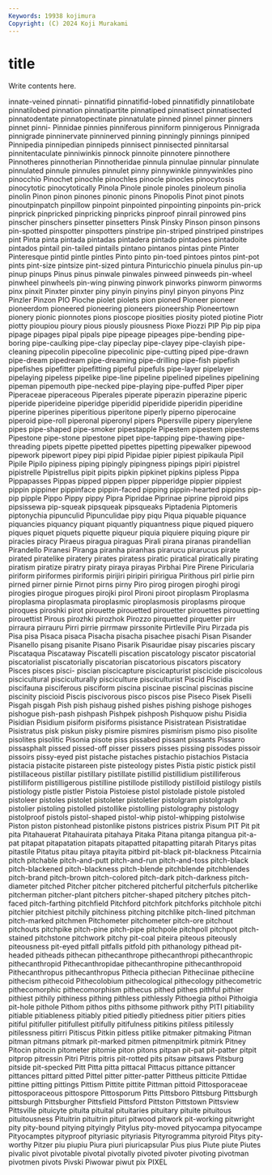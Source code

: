 ```yaml
---
Keywords: 19938 kojimura
Copyright: (C) 2024 Koji Murakami
---
```


# title

Write contents here.



innate-veined pinnati- pinnatifid pinnatifid-lobed pinnatifidly pinnatilobate
pinnatilobed pinnation pinnatipartite pinnatiped pinnatisect pinnatisected pinnatodentate pinnatopectinate pinnatulate pinned
pinnel pinner pinners pinnet pinni- Pinnidae pinnies pinniferous pinniform pinnigerous
Pinnigrada pinnigrade pinninervate pinninerved pinning pinningly pinnings pinniped Pinnipedia pinnipedian
pinnipeds pinnisect pinnisected pinnitarsal pinnitentaculate pinniwinkis pinnock pinnoite pinnotere pinnothere
Pinnotheres pinnotherian Pinnotheridae pinnula pinnulae pinnular pinnulate pinnulated pinnule pinnules
pinnulet pinny pinnywinkle pinnywinkles pino pinocchio Pinochet pinochle pinochles pinocle
pinocles pinocytosis pinocytotic pinocytotically Pinola Pinole pinole pinoles pinoleum pinolia
pinolin Pinon pinon pinones pinonic pinons Pinopolis Pinot pinot pinots
pinoutpinpatch pinpillow pinpoint pinpointed pinpointing pinpoints pin-prick pinprick pinpricked pinpricking
pinpricks pinproof pinrail pinrowed pins pinscher pinschers pinsetter pinsetters Pinsk
Pinsky Pinson pinson pinsons pin-spotted pinspotter pinspotters pinstripe pin-striped pinstriped
pinstripes pint Pinta pinta pintada pintadas pintadera pintado pintadoes pintadoite
pintados pintail pin-tailed pintails pintano pintanos pintas pinte Pinter Pinteresque
pintid pintle pintles Pinto pinto pin-toed pintoes pintos pint-pot pints
pint-size pintsize pint-sized pintura Pinturicchio pinuela pinulus pin-up pinup pinups
Pinus pinus pinwale pinwales pinweed pinweeds pin-wheel pinwheel pinwheels pin-wing
pinwing pinwork pinworks pinworm pinworms pinx pinxit Pinxter pinxter piny
pinyin pinyins pinyl pinyon pinyons Pinz Pinzler Pinzon PIO Pioche
piolet piolets pion pioned Pioneer pioneer pioneerdom pioneered pioneering pioneers
pioneership Pioneertown pionery pionic pionnotes pions pioscope piosities piosity pioted
piotine Piotr piotty pioupiou pioury pious piously piousness Pioxe Piozzi
PIP Pip pip pipa pipage pipages pipal pipals pipe pipeage
pipeages pipe-bending pipe-boring pipe-caulking pipe-clay pipeclay pipe-clayey pipe-clayish pipe-cleaning pipecolin
pipecoline pipecolinic pipe-cutting piped pipe-drawn pipe-dream pipedream pipe-dreaming pipe-drilling pipe-fish
pipefish pipefishes pipefitter pipefitting pipeful pipefuls pipe-layer pipelayer pipelaying pipeless
pipelike pipe-line pipeline pipelined pipelines pipelining pipeman pipemouth pipe-necked pipe-playing
pipe-puffed Piper piper Piperaceae piperaceous Piperales piperate piperazin piperazine piperic
piperide piperideine piperidge piperidid piperidide piperidin piperidine piperine piperines piperitious
piperitone piperly piperno piperocaine piperoid pipe-roll piperonal piperonyl pipers Pipersville
pipery piperylene pipes pipe-shaped pipe-smoker pipestapple Pipestem pipestem pipestems Pipestone
pipe-stone pipestone pipet pipe-tapping pipe-thawing pipe-threading pipets pipette pipetted pipettes
pipetting pipewalker pipewood pipework pipewort pipey pipi pipid Pipidae pipier
pipiest pipikaula Pipil Pipile Pipilo pipiness piping pipingly pipingness pipings
pipiri pipistrel pipistrelle Pipistrellus pipit pipits pipkin pipkinet pipkins pipless
Pippa Pippapasses Pippas pipped pippen pipper pipperidge pippier pippiest pippin
pippiner pippinface pippin-faced pipping pippin-hearted pippins pip-pip pipple Pippo Pippy
pippy Pipra Pipridae Piprinae piprine piproid pips pipsissewa pip-squeak pipsqueak
pipsqueaks Piptadenia Piptomeris piptonychia pipunculid Pipunculidae pipy piqu Piqua piquable
piquance piquancies piquancy piquant piquantly piquantness pique piqued piquero piques
piquet piquets piquette piqueur piquia piquiere piquing piqure pir piracies
piracy Piraeus piragua piraguas Pirali pirana piranas pirandellian Pirandello Piranesi
Piranga piranha piranhas pirarucu pirarucus pirate pirated piratelike piratery pirates
piratess piratic piratical piratically pirating piratism piratize piratry piraty piraya
pirayas Pirbhai Pire Pirene Piricularia piriform piriformes piriformis pirijiri piripiri
piririgua Pirithous pirl pirlie pirn pirned pirner pirnie Pirnot pirns
pirny Piro pirog pirogen piroghi pirogi pirogies pirogue pirogues pirojki
pirol Pironi piroot piroplasm Piroplasma piroplasma piroplasmata piroplasmic piroplasmosis piroplasms
piroque piroques piroshki pirot pirouette pirouetted pirouetter pirouettes pirouetting pirouettist
Pirous pirozhki pirozhok Pirozzo pirquetted pirquetter pirr pirraura pirrauru Pirri
pirrie pirrmaw pirssonite Pirtleville Piru Pirzada pis Pisa pisa Pisaca
pisaca Pisacha pisacha pisachee pisachi Pisan Pisander Pisanello pisang pisanite
Pisano Pisarik Pisauridae pisay piscaries piscary Piscataqua Piscataway Piscatelli piscation
piscatology piscator piscatorial piscatorialist piscatorially piscatorian piscatorious piscators piscatory Pisces
pisces pisci- piscian piscicapture piscicapturist piscicide piscicolous piscicultural pisciculturally pisciculture
pisciculturist Piscid Piscidia piscifauna pisciferous pisciform piscina piscinae piscinal piscinas
piscine piscinity piscioid Piscis piscivorous pisco piscos pise Piseco Pisek
Piselli Pisgah pisgah Pish pish pishaug pished pishes pishing pishoge
pishoges pishogue pish-pash pishpash Pishpek pishposh Pishquow pishu Pisidia Pisidian
Pisidium pisiform pisiforms pisistance Pisistratean Pisistratidae Pisistratus pisk piskun pisky
pismire pismires pismirism pismo piso pisolite pisolites pisolitic Pisonia pisote
piss pissabed pissant pissants Pissarro pissasphalt pissed pissed-off pisser pissers
pisses pissing pissodes pissoir pissoirs pissy-eyed pist pistache pistaches pistachio
pistachios Pistacia pistacia pistacite pistareen piste pisteology pistes Pistia pistic
pistick pistil pistillaceous pistillar pistillary pistillate pistillid pistillidium pistilliferous pistilliform
pistilligerous pistilline pistillode pistillody pistilloid pistilogy pistils pistiology pistle pistler
Pistoia Pistoiese pistol pistolade pistole pistoled pistoleer pistoles pistolet pistoleter
pistoletier pistolgram pistolgraph pistolier pistoling pistolled pistollike pistolling pistolography pistology
pistolproof pistols pistol-shaped pistol-whip pistol-whipping pistolwise Piston piston pistonhead pistonlike
pistons pistrices pistrix Pisum PIT Pit pit pita Pitahauerat Pitahauirata
pitahaya Pitaka Pitana pitanga pitangua pit-a-pat pitapat pitapatation pitapats pitapatted
pitapatting pitarah Pitarys pitas pitastile Pitatus pitau pitaya pitayita pitbird
pit-black pit-blackness Pitcairnia pitch pitchable pitch-and-putt pitch-and-run pitch-and-toss pitch-black pitch-blackened
pitch-blackness pitch-blende pitchblende pitchblendes pitch-brand pitch-brown pitch-colored pitch-dark pitch-darkness pitch-diameter
pitched Pitcher pitcher pitchered pitcherful pitcherfuls pitcherlike pitcherman pitcher-plant pitchers
pitcher-shaped pitchery pitches pitch-faced pitch-farthing pitchfield Pitchford pitchfork pitchforks pitchhole
pitchi pitchier pitchiest pitchily pitchiness pitching pitchlike pitch-lined pitchman pitch-marked
pitchmen Pitchometer pitchometer pitch-ore pitchout pitchouts pitchpike pitch-pine pitch-pipe pitchpole
pitchpoll pitchpot pitch-stained pitchstone pitchwork pitchy pit-coal piteira piteous piteously
piteousness pit-eyed pitfall pitfalls pitfold pith pithanology pithead pit-headed pitheads
pithecan pithecanthrope pithecanthropi pithecanthropic pithecanthropid Pithecanthropidae pithecanthropine pithecanthropoid Pithecanthropus pithecanthropus
Pithecia pithecian Pitheciinae pitheciine pithecism pithecoid Pithecolobium pithecological pithecology pithecometric
pithecomorphic pithecomorphism pithecus pithed pithes pithful pithier pithiest pithily pithiness
pithing pithless pithlessly Pithoegia pithoi Pithoigia pit-hole pithole Pithom pithos
piths pithsome pithwork pithy PITI pitiability pitiable pitiableness pitiably pitied
pitiedly pitiedness pitier pitiers pities pitiful pitifuller pitifullest pitifully pitifulness
pitikins pitiless pitilessly pitilessness pitirri Pitiscus Pitkin pitless pitlike pitmaker
pitmaking Pitman pitman pitmans pitmark pit-marked pitmen pitmenpitmirk pitmirk Pitney
Pitocin pitocin pitometer pitomie piton pitons pitpan pit-pat pit-patter pitpit
pitprop pitressin Pitri Pitris pitris pit-rotted pits pitsaw pitsaws Pitsburg
pitside pit-specked Pitt Pitta pitta pittacal Pittacus pittance pittancer pittances
pittard pitted Pittel pitter pitter-patter Pittheus pitticite Pittidae pittine pitting
pittings Pittism Pittite pittite Pittman pittoid Pittosporaceae pittosporaceous pittospore Pittosporum
Pitts Pittsboro Pittsburg Pittsburgh pittsburgh Pittsburgher Pittsfield Pittsford Pittston Pittstown
Pittsview Pittsville pituicyte pituita pituital pituitaries pituitary pituite pituitous pituitousness
Pituitrin pituitrin pituri pitwood pitwork pit-working pitwright pity pity-bound pitying
pityingly Pitylus pity-moved pityocampa pityocampe Pityocamptes pityproof pityriasic pityriasis Pityrogramma
pityroid Pitys pity-worthy Pitzer piu piupiu Piura piuri piuricapsular Pius
pius Piute piute Piutes pivalic pivot pivotable pivotal pivotally pivoted
pivoter pivoting pivotman pivotmen pivots Pivski Piwowar piwut pix PIXEL
